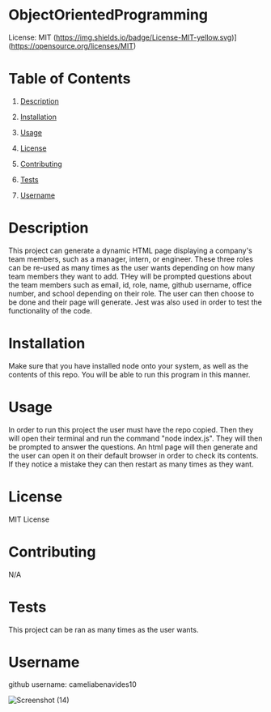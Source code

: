 # ObjectOrientedProgramming
License: MIT (https://img.shields.io/badge/License-MIT-yellow.svg)](https://opensource.org/licenses/MIT) 

# Table of Contents
 1. [Description](#description) 
 2. [Installation](#installation) 
 3. [Usage](#usage) 
 4. [License](#license)
     
 5. [Contributing](#contributing) 
 6. [Tests](#tests) 
 7. [Username](#username) 

# Description
This project can generate a dynamic HTML page displaying a company's team members, such as a manager, intern, or engineer. These three roles can be re-used as many times as the user wants depending on how many team members they want to add. THey will be prompted questions about the team members such as email, id, role, name, github username, office number, and school depending on their role. The user can then choose to be done and their page will generate. Jest was also used in order to test the functionality of the code. 

# Installation
Make sure that you have installed node onto your system, as well as the contents of this repo. You will be able to run this program in this manner.

# Usage
In order to run this project the user must have the repo copied. Then they will open their terminal and run the command "node index.js". They will then be prompted to answer the questions. An html page will then generate and the user can open it on their default browser in order to check its contents. If they notice a mistake they can then restart as many times as they want. 

# License
MIT License

# Contributing
N/A

# Tests
This project can be ran as many times as the user wants.

# Username
github username: cameliabenavides10

![Screenshot (14)](https://user-images.githubusercontent.com/118211489/216179503-05bd6207-cfdb-4bcc-85a2-a7a4459a4940.png)



